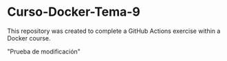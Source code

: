 # Curso-Docker-Tema-9
This repository was created to complete a GitHub Actions exercise within a Docker course.

"Prueba de modificación"
